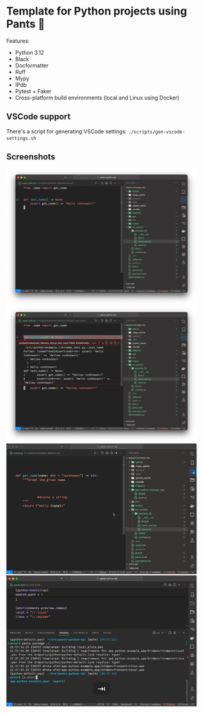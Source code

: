 # Template for Python projects using Pants 👖

Features:

- Python 3.12
- Black
- Docformatter
- Ruff
- Mypy
- IPdb
- Pytest + Faker
- Cross-platform build environments (local and Linux using Docker)

## VSCode support

There's a script for generating VSCode settings: `./scripts/gen-vscode-settings.sh`

## Screenshots

![](./.github/files/pytest.png)
![](./.github/files/pytest-fail.png)
![](./.github/files/format.gif)
![](./.github/files/environments.gif)



